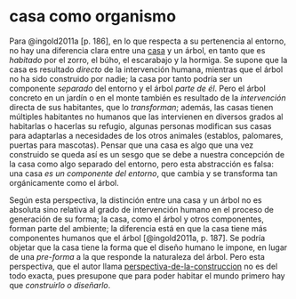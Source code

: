 # casa como organismo

Para @ingold2011a [p. 186], en lo que respecta a su pertenencia al entorno, no hay una diferencia clara entre una [casa](casa.md) y un árbol, en tanto que es *habitado* por el zorro, el búho, el escarabajo y la hormiga. Se supone que la casa es resultado *directo* de la intervención humana, mientras que el árbol no ha sido construido por nadie; la casa por tanto podría ser un componente *separado* del entorno y el árbol *parte de él*. Pero el árbol concreto en un jardín o en el monte también es resultado de la *intervención* directa de sus habitantes, que lo *transforman*; además, las casas tienen múltiples habitantes no humanos que las intervienen en diversos grados al habitarlas o hacerlas su refugio, algunas personas modifican sus casas para adaptarlas a necesidades de los otros animales (establos, palomares, puertas para mascotas). Pensar que una casa es algo que una vez construido se queda así es un sesgo que se debe a nuestra concepción de la casa como algo separado del entorno, pero esta abstracción es falsa: una casa *es un componente del entorno*, que cambia y se transforma tan orgánicamente como el árbol.

Según esta perspectiva, la distinción entre una casa y un árbol no es absoluta sino relativa al grado de intervención humano en el proceso de generación de su forma; la casa, como el árbol y otros componentes, forman parte del ambiente; la diferencia está en que la casa tiene más componentes humanos que el árbol [@ingold2011a, p. 187]. Se podría objetar que la casa tiene la forma que el diseño humano le impone, en lugar de una *pre-forma* a la que responde la naturaleza del árbol. Pero esta perspectiva, que el autor llama [perspectiva-de-la-construccion](perspectiva-de-la-construccion.md) no es del todo exacta, pues presupone que para poder habitar el mundo primero hay que *construirlo o diseñarlo*.
